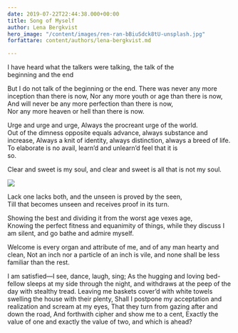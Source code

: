 ```yaml
---
date: 2019-07-22T22:44:38.000+00:00
title: Song of Myself
author: Lena Bergkvist
hero_image: "/content/images/ren-ran-bBiuSdck8tU-unsplash.jpg"
forfattare: content/authors/lena-bergkvist.md

---
```

I have heard what the talkers were talking, the talk of the  
 beginning and the end

But I do not talk of the beginning or the end. There was never any more inception than there is now, Nor any more youth or age than there is now, And will never be any more perfection than there is now,  
 Nor any more heaven or hell than there is now.

Urge and urge and urge, Always the procreant urge of the world.  
 Out of the dimness opposite equals advance, always substance and  
 increase, Always a knit of identity, always distinction, always a breed of life. To elaborate is no avail, learn’d and unlearn’d feel that it is  
 so.

Clear and sweet is my soul, and clear and sweet is all that is not my soul.

![](/content/images/igor-son-FV_PxCqgtwc-unsplash.jpg)

Lack one lacks both, and the unseen is proved by the seen,  
 Till that becomes unseen and receives proof in its turn.

Showing the best and dividing it from the worst age vexes age,  
 Knowing the perfect fitness and equanimity of things, while they discuss I am silent, and go bathe and admire myself.

Welcome is every organ and attribute of me, and of any man hearty and clean, Not an inch nor a particle of an inch is vile, and none shall be less familiar than the rest.

I am satisfied—I see, dance, laugh, sing; As the hugging and loving bed-fellow sleeps at my side through the night, and withdraws at the peep of the day with stealthy tread. Leaving me baskets cover’d with white towels swelling the house with their plenty, Shall I postpone my acceptation and realization and scream at my eyes, That they turn from gazing after and down the road, And forthwith cipher and show me to a cent, Exactly the value of one and exactly the value of two, and which is ahead?